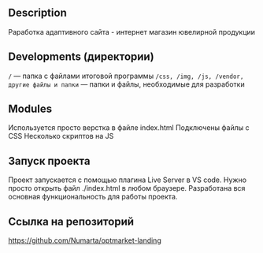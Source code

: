 ## Description

Раработка адаптивного сайта - интернет магазин ювелирной продукции

## Developments (директории)

`/` — папка с файлами итоговой программы
`/css, /img, /js, /vendor, другие файлы и папки` — папки и файлы, необходимые для разработки

## Modules

Используется просто верстка в файле index.html
Подключены файлы с CSS
Несколько скриптов на JS

## Запуск проекта

Проект запускается с помощью плагина Live Server в VS code. Нужно просто открыть файл ./index.html в любом браузере.
Разработана вся основная функциональность для работы проекта.

## Ссылка на репозиторий

https://github.com/Numarta/optmarket-landing
